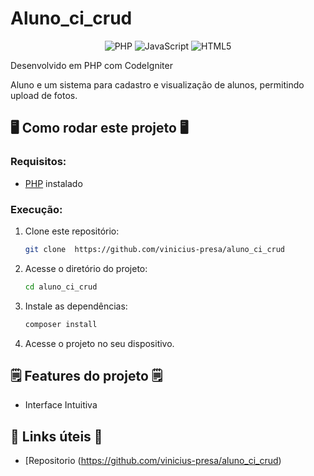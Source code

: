 # Aluno_ci_crud

<div align="center">



<div data-badges>
    <img src="https://img.shields.io/badge/PHP-777BB4?style=for-the-badge&logo=php&logoColor=white" alt="PHP" />
    <img src="https://img.shields.io/badge/javascript-%23F7DF1E.svg?style=for-the-badge&logo=javascript&logoColor=black" alt="JavaScript" />
    <img src="https://img.shields.io/badge/HTML5-E34F26?style=for-the-badge&logo=html5&logoColor=white" alt="HTML5" />
    
</div>
</div>

Desenvolvido em PHP com CodeIgniter

Aluno e um sistema para cadastro e visualização de alunos, permitindo upload de fotos.
## 🖥️ Como rodar este projeto 🖥️

### Requisitos:

- [PHP](https://www.php.net/) instalado

### Execução:

1. Clone este repositório:

   ```sh
   git clone  https://github.com/vinicius-presa/aluno_ci_crud
   ```

2. Acesse o diretório do projeto:

   ```sh
   cd aluno_ci_crud
   ```

3. Instale as dependências:

   ```sh
   composer install
   ```
4. Acesse o projeto no seu dispositivo.

## 🗒️ Features do projeto 🗒️

- Interface Intuitiva

## 💎 Links úteis 💎

- [Repositorio (https://github.com/vinicius-presa/aluno_ci_crud)
 
